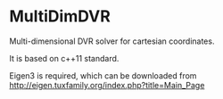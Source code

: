 # MultiDimDVR
Multi-dimensional DVR solver for cartesian coordinates.

It is based on c++11 standard.

Eigen3 is required, which can be downloaded from http://eigen.tuxfamily.org/index.php?title=Main_Page

